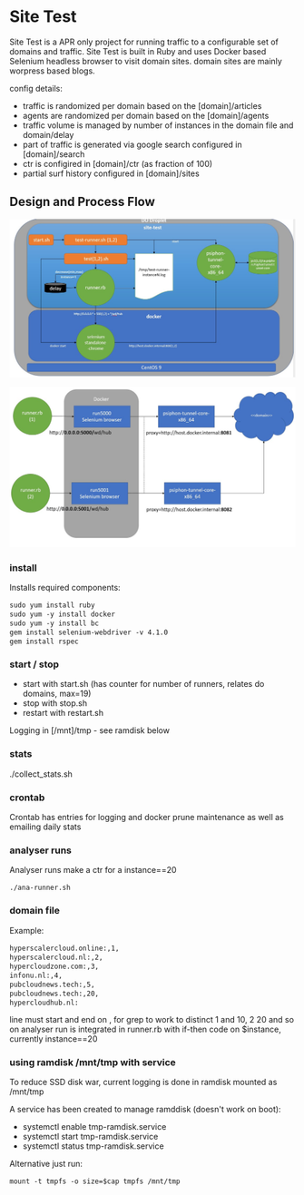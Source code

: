 # Site Test

Site Test is a APR only project for running traffic to a configurable set of domains and traffic.
Site Test is built in Ruby and uses Docker based Selenium headless browser to visit domain sites.
domain sites are mainly worpress based blogs.

config details:
- traffic is randomized per domain based on the [domain]/articles
- agents are randomized per domain based on the [domain]/agents
- traffic volume is managed by number of instances in the domain file and domain/delay
- part of traffic is generated via google search configured in [domain]/search
- ctr is configired in [domain]/ctr (as fraction of 100)
- partial surf history configured in [domain]/sites


## Design and Process Flow

![higl-level-design](https://github.com/aprutgers/site-test/blob/main/site-test-1.jpg?raw=true)

![comm-flow-design](https://github.com/aprutgers/site-test/blob/main/site-test2.jpg?raw=true)

### install
Installs required components:
```
sudo yum install ruby
sudo yum -y install docker
sudo yum -y install bc
gem install selenium-webdriver -v 4.1.0
gem install rspec
```
### start / stop
- start with start.sh (has counter for number of runners, relates do domains, max=19)
- stop with stop.sh
- restart with restart.sh

Logging in [/mnt]/tmp - see ramdisk below

### stats
./collect_stats.sh

### crontab 
Crontab has entries for logging and docker prune maintenance as well as emailing daily stats

### analyser runs
Analyser runs make a ctr for a instance==20
```
./ana-runner.sh
```

### domain file

Example:

```
hyperscalercloud.online:,1,
hyperscalercloud.nl:,2,
hypercloudzone.com:,3,
infonu.nl:,4,
pubcloudnews.tech:,5,
pubcloudnews.tech:,20,
hypercloudhub.nl:

```
line must start and end on , for grep to work to distinct 1 and 10, 2 20 and so on
analyser run is integrated in runner.rb with if-then code on $instance, currently instance==20

### using ramdisk /mnt/tmp with service

To reduce SSD disk war, current logging is done in ramdisk mounted as /mnt/tmp

A service has been created to manage ramddisk (doesn't work on boot):
- systemctl enable tmp-ramdisk.service
- systemctl start tmp-ramdisk.service
- systemctl status tmp-ramdisk.service

Alternative just run:
```
mount -t tmpfs -o size=$cap tmpfs /mnt/tmp
```
	
